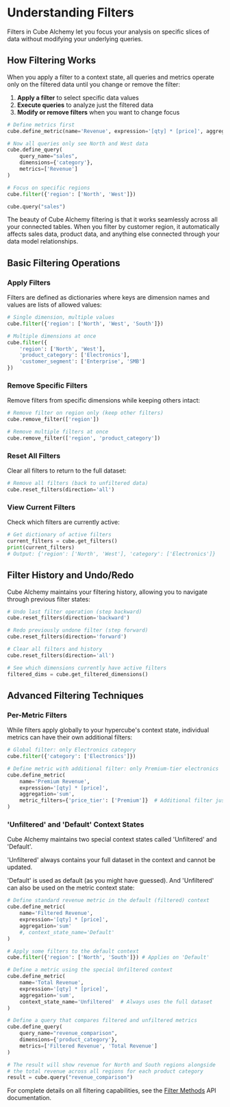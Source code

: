 # Understanding Filters

Filters in Cube Alchemy let you focus your analysis on specific slices of data without modifying your underlying queries.

## How Filtering Works

When you apply a filter to a context state, all queries and metrics operate only on the filtered data until you change or remove the filter:

1. **Apply a filter** to select specific data values
2. **Execute queries** to analyze just the filtered data
3. **Modify or remove filters** when you want to change focus

```python
# Define metrics first
cube.define_metric(name='Revenue', expression='[qty] * [price]', aggregation='sum')

# Now all queries only see North and West data
cube.define_query(
    query_name="sales",
    dimensions={'category'},
    metrics=['Revenue']
)

# Focus on specific regions
cube.filter({'region': ['North', 'West']})

cube.query("sales")
```

The beauty of Cube Alchemy filtering is that it works seamlessly across all your connected tables. When you filter by customer region, it automatically affects sales data, product data, and anything else connected through your data model relationships.

## Basic Filtering Operations

### Apply Filters

Filters are defined as dictionaries where keys are dimension names and values are lists of allowed values:

```python
# Single dimension, multiple values
cube.filter({'region': ['North', 'West', 'South']})

# Multiple dimensions at once
cube.filter({
    'region': ['North', 'West'], 
    'product_category': ['Electronics'],
    'customer_segment': ['Enterprise', 'SMB']
})
```

### Remove Specific Filters

Remove filters from specific dimensions while keeping others intact:

```python
# Remove filter on region only (keep other filters)
cube.remove_filter(['region'])

# Remove multiple filters at once
cube.remove_filter(['region', 'product_category'])
```

### Reset All Filters

Clear all filters to return to the full dataset:

```python
# Remove all filters (back to unfiltered data)
cube.reset_filters(direction='all')
```

### View Current Filters

Check which filters are currently active:

```python
# Get dictionary of active filters
current_filters = cube.get_filters()
print(current_filters)
# Output: {'region': ['North', 'West'], 'category': ['Electronics']}
```

## Filter History and Undo/Redo

Cube Alchemy maintains your filtering history, allowing you to navigate through previous filter states:

```python
# Undo last filter operation (step backward)
cube.reset_filters(direction='backward')

# Redo previously undone filter (step forward)
cube.reset_filters(direction='forward')

# Clear all filters and history
cube.reset_filters(direction='all')

# See which dimensions currently have active filters
filtered_dims = cube.get_filtered_dimensions()
```

## Advanced Filtering Techniques

### Per-Metric Filters

While filters apply globally to your hypercube's context state, individual metrics can have their own additional filters:

```python
# Global filter: only Electronics category
cube.filter({'category': ['Electronics']})

# Define metric with additional filter: only Premium-tier electronics
cube.define_metric(
    name='Premium Revenue',
    expression='[qty] * [price]',
    aggregation='sum',
    metric_filters={'price_tier': ['Premium']}  # Additional filter just for this metric
)
```

### 'Unfiltered' and 'Default' Context States

Cube Alchemy maintains two special context states called 'Unfiltered' and 'Default'.

'Unfiltered' always contains your full dataset in the context and cannot be updated. 

'Default' is used as default (as you might have guessed). And 'Unfiltered' can also be used on the metric context state: 

```python
# Define standard revenue metric in the default (filtered) context
cube.define_metric(
    name='Filtered Revenue',
    expression='[qty] * [price]',
    aggregation='sum'
    #, context_state_name='Default'
)

# Apply some filters to the default context
cube.filter({'region': ['North', 'South']}) # Applies on 'Default'

# Define a metric using the special Unfiltered context
cube.define_metric(
    name='Total Revenue',
    expression='[qty] * [price]',
    aggregation='sum',
    context_state_name='Unfiltered'  # Always uses the full dataset
)

# Define a query that compares filtered and unfiltered metrics
cube.define_query(
    query_name="revenue_comparison",
    dimensions={'product_category'},
    metrics=['Filtered Revenue', 'Total Revenue']
)

# The result will show revenue for North and South regions alongside
# the total revenue across all regions for each product category
result = cube.query("revenue_comparison")
```

For complete details on all filtering capabilities, see the [Filter Methods](../api/filter_methods.md) API documentation.
